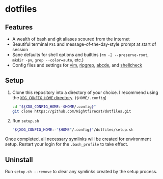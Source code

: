 dotfiles
========

## Features

* A wealth of bash and git aliases scoured from the internet
* Beautiful terminal `PS1` and message-of-the-day-style prompt at start of session
* Sane defaults for shell options and builtins (`rm -I --preserve-root`, `mkdir -pv`, `grep --color=auto`, etc.)
* Config files and settings for [vim](https://www.vim.org/), [ripgrep](https://github.com/BurntSushi/ripgrep),
  [abcde](http://lly.org/~rcw/abcde/page/), and [shellcheck](https://www.shellcheck.net/)

## Setup

1. Clone this repository into a directory of your choice. I recommend using the [`XDG_CONFIG_HOME`
directory](https://wiki.archlinux.org/title/XDG_Base_Directory#User_directories). (`$HOME/.config`)

   ```sh
   cd "${XDG_CONFIG_HOME:-$HOME/.config}"
   git clone https://github.com/Nightfirecat/dotfiles.git
   ```

2. Run `setup.sh`

   ```sh
   "${XDG_CONFIG_HOME:-"$HOME"/.config}"/dotfiles/setup.sh
   ```

Once completed, all necessary symlinks will be created for environment setup. Restart your login for the `.bash_profile`
to take effect.

## Uninstall

Run `setup.sh --remove` to clear any symlinks created by the setup process.
